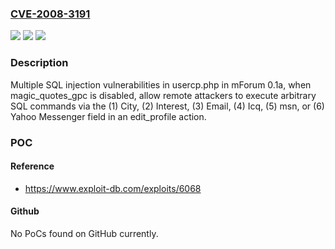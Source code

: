 ### [CVE-2008-3191](https://cve.mitre.org/cgi-bin/cvename.cgi?name=CVE-2008-3191)
![](https://img.shields.io/static/v1?label=Product&message=n%2Fa&color=blue)
![](https://img.shields.io/static/v1?label=Version&message=n%2Fa&color=blue)
![](https://img.shields.io/static/v1?label=Vulnerability&message=n%2Fa&color=brighgreen)

### Description

Multiple SQL injection vulnerabilities in usercp.php in mForum 0.1a, when magic_quotes_gpc is disabled, allow remote attackers to execute arbitrary SQL commands via the (1) City, (2) Interest, (3) Email, (4) Icq, (5) msn, or (6) Yahoo Messenger field in an edit_profile action.

### POC

#### Reference
- https://www.exploit-db.com/exploits/6068

#### Github
No PoCs found on GitHub currently.

